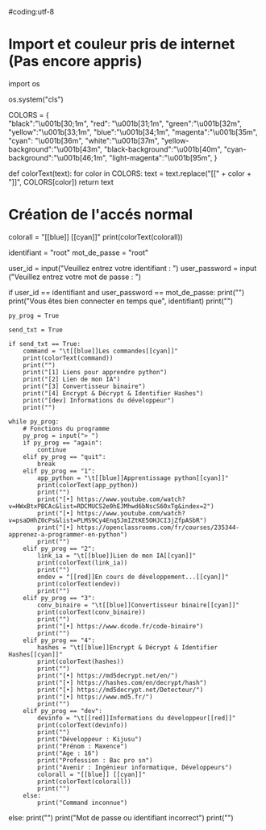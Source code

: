 #coding:utf-8

# Import et couleur pris de internet (Pas encore appris)
import os

os.system("cls")

COLORS = {\
"black":"\u001b[30;1m",
"red": "\u001b[31;1m",
"green":"\u001b[32m",
"yellow":"\u001b[33;1m",
"blue":"\u001b[34;1m",
"magenta":"\u001b[35m",
"cyan": "\u001b[36m",
"white":"\u001b[37m",
"yellow-background":"\u001b[43m",
"black-background":"\u001b[40m",
"cyan-background":"\u001b[46;1m",
"light-magenta":"\u001b[95m",
}

def colorText(text):
    for color in COLORS:
        text = text.replace("[[" + color + "]]", COLORS[color])
    return text

# Création de l'accés normal
colorall = "[[blue]] [[cyan]]"
print(colorText(colorall))

identifiant = "root"
mot_de_passe = "root"

user_id = input("Veuillez entrez votre identifiant : ")
user_password = input ("Veuillez entrez votre mot de passe : ")

if user_id == identifiant and user_password == mot_de_passe:
    print("")
    print("Vous êtes bien connecter en temps que", identifiant)
    print("")

    py_prog = True

    send_txt = True

    if send_txt == True:	
        command = "\t[[blue]]Les commandes[[cyan]]"
        print(colorText(command))
        print("")
        print("[1] Liens pour apprendre python")
        print("[2] Lien de mon IA")
        print("[3] Convertisseur binaire")
        print("[4] Encrypt & Décrypt & Identifier Hashes")
        print("[dev] Informations du développeur")
        print("")

    while py_prog:
        # Fonctions du programme
        py_prog = input("> ")
        if py_prog == "again":
            continue
        elif py_prog == "quit":
            break
        elif py_prog == "1":
            app_python = "\t[[blue]]Apprentissage python[[cyan]]"
            print(colorText(app_python))
            print("")
            print("[•] https://www.youtube.com/watch?v=HWxBtxPBCAc&list=RDCMUCS2e0hEJMhwd6bNscS60xTg&index=2")
            print("[•] https://www.youtube.com/watch?v=psaDHhZ0cPs&list=PLMS9Cy4Enq5JmIZtKE5OHJCI3jZfpASbR")
            print("[•] https://openclassrooms.com/fr/courses/235344-apprenez-a-programmer-en-python")
            print("")
        elif py_prog == "2":
            link_ia = "\t[[blue]]Lien de mon IA[[cyan]]"
            print(colorText(link_ia))
            print("")
            endev = "[[red]]En cours de développement...[[cyan]]"
            print(colorText(endev))
            print("")
        elif py_prog == "3":
            conv_binaire = "\t[[blue]]Convertisseur binaire[[cyan]]"
            print(colorText(conv_binaire))
            print("")
            print("[•] https://www.dcode.fr/code-binaire")
            print("")
        elif py_prog == "4":
            hashes = "\t[[blue]]Encrypt & Décrypt & Identifier Hashes[[cyan]]"
            print(colorText(hashes))
            print("")
            print("[•] https://md5decrypt.net/en/")
            print("[•] https://hashes.com/en/decrypt/hash")
            print("[•] https://md5decrypt.net/Detecteur/")
            print("[•] https://www.md5.fr/")
            print("")
        elif py_prog == "dev":
            devinfo = "\t[[red]]Informations du développeur[[red]]"
            print(colorText(devinfo))
            print("")
            print("Développeur : Kijusu")
            print("Prénom : Maxence")
            print("Age : 16")
            print("Profession : Bac pro sn")
            print("Avenir : Ingénieur informatique, Développeurs")
            colorall = "[[blue]] [[cyan]]"
            print(colorText(colorall))
            print("")
        else:
            print("Command inconnue")

else:
    print("")
    print("Mot de passe ou identifiant incorrect")
    print("")
